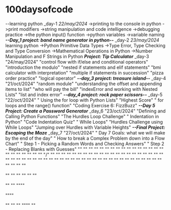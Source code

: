 # 100daysofcode
--learning python 
_day-1
  *22/may/2024*
  ->printing to the console in python
  ->print modifiers
  ->string manipulation and code intelligence
  ->debugging practice
  ->the python input() function
  ->python variables
  ->variable naming
  ***--Day_1 project: band name generator in python--***
_day-2
  *23/may/2024*
  learning python
  ->Python Primitive Data Types
  ->Type Error, Type Checking and Type Conversion
  ->Mathematical Operations in Python
  ->Number Manipulation and F Strings in Python
  ***Project: Tip Calculator***
 _day-3
  "24/may/2024"
  "control flow with if/else and conditional operators"
  "introduction the modulo"
  "nested if statements  and elif statements"
  "bmi calculator with interpretation"
  "multiple if statements in succession"
  "pizza order practice"
  "logical operator"
  ***--day_3 project: treasure island--***
_day-4
  "21/oct/2024"
  "random module"
  "understanding the offset and appending items to list"
  "who will pay the bill"
  "indexError and  working with Nested Lists"
  "list and index error"
  ***--day_4 project: rock paper scissors--***
_day-5
  "22/oct/2024"
  " Using the for loop with Python Lists"
  "Highest Score"
  " for loops and the range() function"
  "Coding Exercise 6: FizzBuzz"
  ***--Day 5 Project: Create a Password Generator***
_day_6
  "23/oct/2024"
  "Defining and Calling Python Functions"
  "The Hurdles Loop Challenge"
  " Indentation in Python"
  "Code Indentation Quiz"
  " While Loops"
  "Hurdles Challenge using While Loops"
  "Jumping over Hurdles with Variable Heights"
  ***--Final Project: Escaping the Maze***
_day_7
  "27/oct/2024"
  " Day 7 Goals: what we will make by the end of the day"
  " How to break a Complex Problem down into a Flow Chart"
  " Step 1 - Picking a Random Words and Checking Answers"
  " Step 2 - Replacing Blanks with Guesses"
  ""
  ""
  ""
  ""
  ""
  ""
  ""
  ""
  ""
  ""
  ""
  ""
  ""
  ""
  ""
  ""
  ""
  ""
  ""
  ""
  ""
  ""
  ""
  "/"
  ""
  ""
  ""
  ""
  ""
  ""
  ""
  ""
  ""
  ""
  ""
  ""
  ""
  ""
  ""
  ""
  ""
  ""
  ""
  ""
  ""
  ""
  ""
  ""
  ""
  ""
  ""
  ""
  ""
  ""
  ""
  ""
  ""
  ""
  ""
  ""
  ""
  ""
  ""
  ""
  ""
  ""
  ""
  ""
  ""
  ""
  ""
  ""
  ""
  ""
  ""
  ""
  ""
  ""

  ""
  ""
  ""
  ""
  ""
  ""

  ""
  ""
  """"

  """"

  ""
  ""
  ""
  """"
  ""
 
